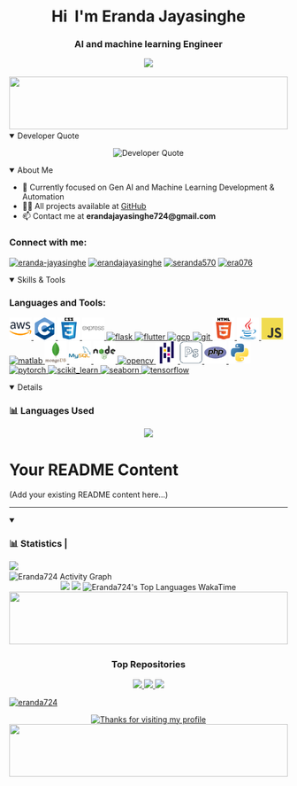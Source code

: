 <h1 align="center">Hi <img src![ERANDA JAYASINGHE(1)](https://github.com/user-attachments/assets/36e3ab5f-e2e0-47f8-9589-7335ff3996f3)
="https://user-images.githubusercontent.com/44104676/173990923-48b66056-0bff-472a-b5bf-faab4146e950.gif" height="40"> I'm Eranda Jayasinghe </h1>
<h3 align="center">AI and machine learning Engineer</h3>
<p align="center">
    <img src="https://komarev.com/ghpvc/?username=erandajayasinghe&label=Profile%20Views&color=000000&style=flat&labelColor=C2FFC7" />
</p>
<img src="https://github.com/Govindv7555/Govindv7555/blob/main/49e76e0596857673c5c80c85b84394c1.gif" width="100%" height="95px">
<details open>
<summary>Developer Quote</summary>
<p align="center">
    <img src="https://readme-typing-svg.demolab.com?font=Fira+Code&duration=3000&pause=2000&color=C2FFC7&center=true&vCenter=true&random=false&width=800&lines=The+people+who+are+crazy+enough+to+think+they+can+change+the+world;are+the+ones+who+do.++-+Steve+Jobs" alt="Developer Quote"/>
</p>
</details>

<details open>
<summary>About Me</summary>
<ul>
<li>🌱 Currently focused on Gen AI and Machine Learning Development & Automation</li>
<li>👨‍💻 All projects available at <a href="https://github.com/erandajayasinghe">GitHub</a></li>
<li>📫 Contact me at <strong>erandajayasinghe724@gmail.com</strong></li>
</ul>

<h3 align="left">Connect with me:</h3>
<p align="left">
<a href="https://linkedin.com/in/eranda-jayasinghe" target="blank"><img align="center" src="https://raw.githubusercontent.com/rahuldkjain/github-profile-readme-generator/master/src/images/icons/Social/linked-in-alt.svg" alt="eranda-jayasinghe" height="30" width="40" /></a>
<a href="https://kaggle.com/erandajayasinghe" target="blank"><img align="center" src="https://raw.githubusercontent.com/rahuldkjain/github-profile-readme-generator/master/src/images/icons/Social/kaggle.svg" alt="erandajayasinghe" height="30" width="40" /></a>
<a href="https://www.hackerrank.com/seranda570" target="blank"><img align="center" src="https://raw.githubusercontent.com/rahuldkjain/github-profile-readme-generator/master/src/images/icons/Social/hackerrank.svg" alt="seranda570" height="30" width="40" /></a>
<a href="https://www.leetcode.com/era076" target="blank"><img align="center" src="https://raw.githubusercontent.com/rahuldkjain/github-profile-readme-generator/master/src/images/icons/Social/leet-code.svg" alt="era076" height="30" width="40" /></a>
</p>

</details>

<details open>
<summary>Skills & Tools</summary>
    
<h3 align="left">Languages and Tools:</h3>
<p align="left"> <a href="https://aws.amazon.com" target="_blank" rel="noreferrer"> <img src="https://raw.githubusercontent.com/devicons/devicon/master/icons/amazonwebservices/amazonwebservices-original-wordmark.svg" alt="aws" width="40" height="40"/> </a> <a href="https://www.w3schools.com/cpp/" target="_blank" rel="noreferrer"> <img src="https://raw.githubusercontent.com/devicons/devicon/master/icons/cplusplus/cplusplus-original.svg" alt="cplusplus" width="40" height="40"/> </a> <a href="https://www.w3schools.com/css/" target="_blank" rel="noreferrer"> <img src="https://raw.githubusercontent.com/devicons/devicon/master/icons/css3/css3-original-wordmark.svg" alt="css3" width="40" height="40"/> </a> <a href="https://expressjs.com" target="_blank" rel="noreferrer"> <img src="https://raw.githubusercontent.com/devicons/devicon/master/icons/express/express-original-wordmark.svg" alt="express" width="40" height="40"/> </a> <a href="https://flask.palletsprojects.com/" target="_blank" rel="noreferrer"> <img src="https://www.vectorlogo.zone/logos/pocoo_flask/pocoo_flask-icon.svg" alt="flask" width="40" height="40"/> </a> <a href="https://flutter.dev" target="_blank" rel="noreferrer"> <img src="https://www.vectorlogo.zone/logos/flutterio/flutterio-icon.svg" alt="flutter" width="40" height="40"/> </a> <a href="https://cloud.google.com" target="_blank" rel="noreferrer"> <img src="https://www.vectorlogo.zone/logos/google_cloud/google_cloud-icon.svg" alt="gcp" width="40" height="40"/> </a> <a href="https://git-scm.com/" target="_blank" rel="noreferrer"> <img src="https://www.vectorlogo.zone/logos/git-scm/git-scm-icon.svg" alt="git" width="40" height="40"/> </a> <a href="https://www.w3.org/html/" target="_blank" rel="noreferrer"> <img src="https://raw.githubusercontent.com/devicons/devicon/master/icons/html5/html5-original-wordmark.svg" alt="html5" width="40" height="40"/> </a> <a href="https://www.java.com" target="_blank" rel="noreferrer"> <img src="https://raw.githubusercontent.com/devicons/devicon/master/icons/java/java-original.svg" alt="java" width="40" height="40"/> </a> <a href="https://developer.mozilla.org/en-US/docs/Web/JavaScript" target="_blank" rel="noreferrer"> <img src="https://raw.githubusercontent.com/devicons/devicon/master/icons/javascript/javascript-original.svg" alt="javascript" width="40" height="40"/> </a> <a href="https://www.mathworks.com/" target="_blank" rel="noreferrer"> <img src="https://upload.wikimedia.org/wikipedia/commons/2/21/Matlab_Logo.png" alt="matlab" width="40" height="40"/> </a> <a href="https://www.mongodb.com/" target="_blank" rel="noreferrer"> <img src="https://raw.githubusercontent.com/devicons/devicon/master/icons/mongodb/mongodb-original-wordmark.svg" alt="mongodb" width="40" height="40"/> </a> <a href="https://www.mysql.com/" target="_blank" rel="noreferrer"> <img src="https://raw.githubusercontent.com/devicons/devicon/master/icons/mysql/mysql-original-wordmark.svg" alt="mysql" width="40" height="40"/> </a> <a href="https://nodejs.org" target="_blank" rel="noreferrer"> <img src="https://raw.githubusercontent.com/devicons/devicon/master/icons/nodejs/nodejs-original-wordmark.svg" alt="nodejs" width="40" height="40"/> </a> <a href="https://opencv.org/" target="_blank" rel="noreferrer"> <img src="https://www.vectorlogo.zone/logos/opencv/opencv-icon.svg" alt="opencv" width="40" height="40"/> </a> <a href="https://pandas.pydata.org/" target="_blank" rel="noreferrer"> <img src="https://raw.githubusercontent.com/devicons/devicon/2ae2a900d2f041da66e950e4d48052658d850630/icons/pandas/pandas-original.svg" alt="pandas" width="40" height="40"/> </a> <a href="https://www.photoshop.com/en" target="_blank" rel="noreferrer"> <img src="https://raw.githubusercontent.com/devicons/devicon/master/icons/photoshop/photoshop-line.svg" alt="photoshop" width="40" height="40"/> </a> <a href="https://www.php.net" target="_blank" rel="noreferrer"> <img src="https://raw.githubusercontent.com/devicons/devicon/master/icons/php/php-original.svg" alt="php" width="40" height="40"/> </a> <a href="https://www.python.org" target="_blank" rel="noreferrer"> <img src="https://raw.githubusercontent.com/devicons/devicon/master/icons/python/python-original.svg" alt="python" width="40" height="40"/> </a> <a href="https://pytorch.org/" target="_blank" rel="noreferrer"> <img src="https://www.vectorlogo.zone/logos/pytorch/pytorch-icon.svg" alt="pytorch" width="40" height="40"/> </a> <a href="https://scikit-learn.org/" target="_blank" rel="noreferrer"> <img src="https://upload.wikimedia.org/wikipedia/commons/0/05/Scikit_learn_logo_small.svg" alt="scikit_learn" width="40" height="40"/> </a> <a href="https://seaborn.pydata.org/" target="_blank" rel="noreferrer"> <img src="https://seaborn.pydata.org/_images/logo-mark-lightbg.svg" alt="seaborn" width="40" height="40"/> </a> <a href="https://www.tensorflow.org" target="_blank" rel="noreferrer"> <img src="https://www.vectorlogo.zone/logos/tensorflow/tensorflow-icon.svg" alt="tensorflow" width="40" height="40"/> </a> </p>
</details>

<details open>


### 📊 Languages Used
<p align="center">
    <img src="https://github-readme-stats.vercel.app/api/top-langs/?username=Eranda724&layout=compact&theme=dark&title_color=C2FFC7&text_color=ffffff&bg_color=000000&langs_count=8">
</p>

# Your README Content

(Add your existing README content here...)

---

<details open> 
<summary><h3>📊 Statistics | </h3> <img height="20px" src="https://visitcount.itsvg.in/api?id=Eranda724&label=Profile%20Views&color=12&icon=5&pretty=true" /></summary>
    <img alt="Eranda724 Activity Graph" src="https://github-readme-activity-graph.vercel.app/graph/?username=Eranda724&bg_color=RRGGBBAA&title_color=00abf0&color=00abf0&line=00abf0&point=DEDEDE&hide_border=true&custom_title=Contribution⠀Graph" />
	<div align="center">
	    <img src="https://github-readme-stats.vercel.app/api/top-langs/?username=Eranda724&layout=compact&theme=transparent"/>
	    <img src="https://github-readme-stats.vercel.app/api?username=Eranda724&show_icons=true&theme=transparent"/>
	    <img alt="Eranda724's Top Languages WakaTime" src="https://github-readme-stats.vercel.app/api/wakatime?username=Eranda724&theme=transparent&title_color=5acbe9&color=E3E3E3&text_color=DEDEDE&hide_border=true&text_bold=true&layout=compact" /><br>
	</div>
</details>

<img src="https://github.com/Govindv7555/Govindv7555/blob/main/49e76e0596857673c5c80c85b84394c1.gif" width="100%" height="95px">
<h3 align="center">Top Repositories</h3>
<p align="center">
    <a href="https://github.com/Eranda724/Student-Attendence-Management-System">
        <img src="https://github-readme-stats.vercel.app/api/pin/?username=Eranda724&repo=Student-Attendence-Management-System&theme=dark&title_color=C2FFC7&icon_color=CB9DF0&text_color=ffffff&bg_color=000000" />
    </a>
    <a href="https://github.com/Eranda724/Plant-Disease-Detection-System">
        <img src="https://github-readme-stats.vercel.app/api/pin/?username=Eranda724&repo=Plant-Disease-Detection-System&theme=dark&title_color=C2FFC7&icon_color=CB9DF0&text_color=ffffff&bg_color=000000" />
    </a>
    <a href="https://github.com/Eranda724/Developing-Auto-Correct-Sinhala">
        <img src="https://github-readme-stats.vercel.app/api/pin/?username=Eranda724&repo=Developing-Auto-Correct-Sinhala&theme=dark&title_color=C2FFC7&icon_color=CB9DF0&text_color=ffffff&bg_color=000000" />
    </a>
</p>
</details>

<p align="left"> <a href="https://github.com/ryo-ma/github-profile-trophy"><img src="https://github-profile-trophy.vercel.app/?username=eranda724" alt="eranda724" /></a> </p>

<div align="center">
<a href="#">
    <img height="120" alt="Thanks for visiting my profile" width="100%" src="https://capsule-render.vercel.app/api?type=waving&color=C2FFC7&height=120&section=header&text=Thanks%20for%20visiting!&fontSize=30&fontColor=000000&animation=twinkling"/>
</a>
</div>

<img src="https://github.com/Govindv7555/Govindv7555/blob/main/49e76e0596857673c5c80c85b84394c1.gif" width="100%" height="95px">
